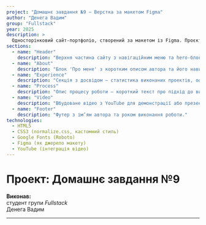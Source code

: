 ```yaml
---
project: "Домашнє завдання №9 — Верстка за макетом Figma"
author: "Денега Вадим"
group: "Fullstack"
year: 2025
description: >
  Односторінковий сайт-портфоліо, створений за макетом із Figma. Проєкт демонструє навички адаптивної верстки, роботи з сучасними CSS, організації структури HTML та інтеграції мультимедійного контенту.
sections:
  - name: "Header"
    description: "Верхня частина сайту з навігаційним меню та hero-блоком. Містить логотип, меню з посиланнями та заклик до дії."
  - name: "About"
    description: "Блок 'Про мене' з коротким описом автора та його навичок."
  - name: "Experience"
    description: "Секція з досвідом — статистика виконаних проектів, оформлена у вигляді карток з іконками."
  - name: "Process"
    description: "Опис процесу роботи — короткий текст про підхід до виконання завдань."
  - name: "Video"
    description: "Вбудоване відео з YouTube для демонстрації або презентації."
  - name: "Footer"
    description: "Футер з ім’ям автора та роком виконання роботи."
technologies:
  - HTML5
  - CSS3 (normalize.css, кастомний стиль)
  - Google Fonts (Roboto)
  - Figma (як джерело макету)
  - YouTube (інтеграція відео)
---
```


# Проект: Домашнє завдання №9

**Виконав:**  
студент групи _Fullstack_  
Денега Вадим

---
